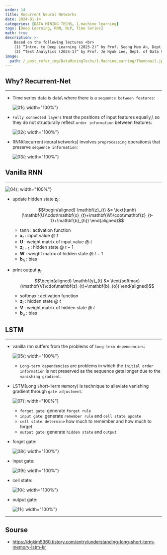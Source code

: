 ```yaml
---
order: 14
title: Recurrent Neural Networks
date: 2024-01-14
categories: [DATA MINING TECHS, 1.machine learning]
tags: [Deep Learning, RNN, NLP, Time Series]
math: true
description: >-
    Based on the following lectures <br>
    (1) “Intro. to Deep Learning (2023-2)” by Prof. Seong Man An, Dept. of Data Science, The Grad. School, Kookmin Univ. <br>
    (2) “Text Analytics (2024-1)” by Prof. Je Hyuk Lee, Dept. of Data Science, The Grad. School, Kookmin Univ.
image:
  path: /_post_refer_img/DataMiningTechs/1.MachineLearning/Thumbnail.jpg
---
```


## Why? Recurrent-Net
-----

- Time series data is data\\
where there is a `sequence between features`:

    ![01](/_post_refer_img/DataMiningTechs/1.MachineLearning/14-01.png){: width="100%"}

- `Fully connected layers` treat the positions of input features equally,\\
so they do not structurally reflect `order information` between features:

    ![02](/_post_refer_img/DataMiningTechs/1.MachineLearning/14-02.png){: width="100%"}

- RNN(`R`ecurrent `N`eural `N`etworks) involves `preprocessing` operations\\
that preserve `sequence information`:

    ![03](/_post_refer_img/DataMiningTechs/1.MachineLearning/14-03.png){: width="100%"}


## Vanilla RNN
-----

![04](/_post_refer_img/DataMiningTechs/1.MachineLearning/14-04.png){: width="100%"}

- update hidden state $\mathbf{z}_{t}$:

    $$\begin{aligned}
    \mathbf{z}_{t}
    &= \text{tanh}(\mathbf{U}\cdot\mathbf{x}_{t}+\mathbf{W}\cdot\mathbf{z}_{t-1}+\mathbf{b}_{h})
    \end{aligned}$$

    - $\text{tanh}$ : activation function
    - $\mathbf{x}_{t}$ : input value @ $t$
    - $\mathbf{U}$ : weight matrix of input value @ $t$
    - $\mathbf{z}_{t-1}$ : hidden state @ $t-1$
    - $\mathbf{W}$ : weight matrix of hidden state @ $t-1$
    - $\mathbf{b}_{h}$ : bias

- print output $\mathbf{y}_{t}$

    $$\begin{aligned}
    \mathbf{y}_{t}
    &= \text{softmax}(\mathbf{V}\cdot\mathbf{z}_{t}+\mathbf{b}_{o})
    \end{aligned}$$

    - $\text{softmax}$ : activation function
    - $\mathbf{z}_{t}$ : hidden state @ $t$
    - $\mathbf{V}$ : weight matrix of hidden state @ $t$
    - $\mathbf{b}_{o}$ : bias

## LSTM
-----

- vanilla rnn suffers from the problems of `long-term dependencies`:

    ![05](/_post_refer_img/DataMiningTechs/1.MachineLearning/14-05.png){: width="100%"}

    - `Long-term dependencies` are problems in which the `initial order information` is not preserved as the sequence gets longer due to the `vanishing gradient`.

- LSTM(`L`ong `S`hort-`T`erm `M`emory) is technique to alleviate vanishing gradient through `gate adjustment`:

    ![07](/_post_refer_img/DataMiningTechs/1.MachineLearning/14-07.jpeg){: width="100%"}

    - `forget gate`: generate `forget rule`
    - `input gate`: generate `remember rule` and `cell state update`
    - `cell state`: `determine` how much to remember and how much to forget
    - `output gate`: generate `hidden state` and `output`

- forget gate:

    ![08](/_post_refer_img/DataMiningTechs/1.MachineLearning/14-08.png){: width="100%"}

- input gate:

    ![09](/_post_refer_img/DataMiningTechs/1.MachineLearning/14-09.png){: width="100%"}

- cell state:

    ![10](/_post_refer_img/DataMiningTechs/1.MachineLearning/14-10.png){: width="100%"}

- output gate:

    ![11](/_post_refer_img/DataMiningTechs/1.MachineLearning/14-11.png){: width="100%"}

-----

## Sourse

- https://dgkim5360.tistory.com/entry/understanding-long-short-term-memory-lstm-kr